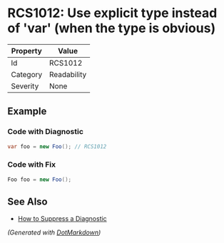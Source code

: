 # RCS1012: Use explicit type instead of 'var' \(when the type is obvious\)

| Property | Value       |
| -------- | ----------- |
| Id       | RCS1012     |
| Category | Readability |
| Severity | None        |

## Example

### Code with Diagnostic

```csharp
var foo = new Foo(); // RCS1012
```

### Code with Fix

```csharp
Foo foo = new Foo();
```

## See Also

* [How to Suppress a Diagnostic](../HowToConfigureAnalyzers.md#how-to-suppress-a-diagnostic)


*\(Generated with [DotMarkdown](http://github.com/JosefPihrt/DotMarkdown)\)*